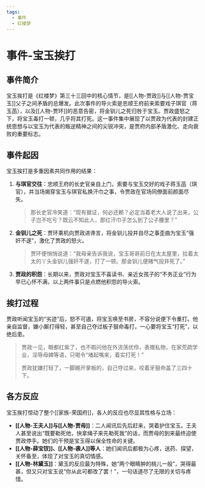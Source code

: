 ```yaml
---
tags:
  - 事件
  - 红楼梦
---
```


# 事件-宝玉挨打

## 事件简介

宝玉挨打是《红楼梦》第三十三回中的核心情节，是[[人物-贾政]]与[[人物-贾宝玉]]父子之间矛盾的总爆发。此次事件的导火索是忠顺王府前来索要戏子琪官（蒋玉菡），以及[[人物-贾环]]的恶意告密，将金钏儿之死归咎于宝玉。贾政盛怒之下，将宝玉毒打一顿，几乎将其打死。这一事件集中展现了以贾政为代表的封建正统思想与以宝玉为代表的叛逆精神之间的尖锐冲突，是贾府内部矛盾激化、走向衰败的重要标志。

## 事件起因

宝玉挨打是多重因素共同作用的结果：

1.  **与琪官交往**：忠顺王府的长史官亲自上门，索要与宝玉交好的戏子蒋玉菡（琪官），并当场揭穿宝玉与琪官私换汗巾之事，令贾政在官场同僚面前颜面尽失。
    > 那长史官冷笑道：“现有据证，何必还赖？必定当着老大人说了出来，公子岂不吃亏？既云不知此人，那红汗巾子怎么到了公子腰里？”

2.  **金钏儿之死**：贾环乘机向贾政进谗言，将金钏儿投井自尽之事歪曲为宝玉“强奸不遂”，激化了贾政的怒火。
    > 贾环便悄悄说道：“我母亲告诉我说，宝玉哥哥前日在太太屋里，拉着太太的丫头金钏儿强奸不遂，打了一顿。那金钏儿便赌气投井死了。”

3.  **贾政的积怨**：长期以来，贾政对宝玉不喜读书、亲近女孩子的“不务正业”行为早已心怀不满，以上两件事只是点燃他积怨的导火索。

## 挨打过程

贾政听闻宝玉的“劣迹”后，怒不可遏，将宝玉唤至书房，不容分说便下令重打。他亲自监督，嫌小厮打得轻，甚至自己夺过板子狠命毒打，一心要将宝玉“打死”，以绝后患。
> 贾政一见，眼都红紫了，也不暇问他在外流荡优伶，表赠私物，在家荒疏学业，淫辱母婢等语，只喝令“堵起嘴来，着实打死！”
> 
> 贾政犹嫌打轻了，一脚踢开掌板的，自己夺过来，咬着牙狠命盖了三四十下。

## 各方反应

宝玉挨打惊动了整个[[家族-荣国府]]，各人的反应也尽显其性格与立场：

*   **[[人物-王夫人]]与[[人物-贾母]]**：二人闻讯后先后赶来，哭着护住宝玉。王夫人甚至说出“既要勒死他，快拿绳子来先勒死我”的话，而贾母的到来最终迫使贾政停手。她们的干预是宝玉得以保全性命的关键。
*   **[[人物-薛宝钗]]、[[人物-袭人]]等人**：她们闻讯后都极为心疼，送药、探望，关怀备至，体现了对宝玉的真切情感。
*   **[[人物-林黛玉]]**：黛玉的反应最为特殊，她“两个眼睛肿的桃儿一般”，哭得最甚，但又只对宝玉说“你从此可都改了罢！”，一句话道尽了无限的关切与疼惜。
